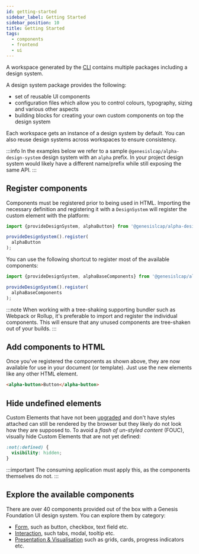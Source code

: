 ```yaml
---
id: getting-started
sidebar_label: Getting Started
sidebar_position: 10
title: Getting Started
tags:
  - components
  - frontend
  - ui
---
```


A workspace generated by the [CLI](/front-end-reference/cli/) contains multiple packages including a design system.

A design system package provides the following:

* set of reusable UI components
* configuration files which allow you to control colours, typography, sizing and various other aspects
* building blocks for creating your own custom components on top the design system

Each workspace gets an instance of a design system by default. You can also reuse design systems across workspaces to ensure consistency.

:::info
In the examples below we refer to a sample `@genesislcap/alpha-design-system` design system with an `alpha` prefix. In your project design system would likely have a different name/prefix while still exposing the same API.
:::

## Register components

Components must be registered prior to being used in HTML. Importing the necessary definition and registering it with a `DesignSystem` will register the custom element with the platform:

```ts
import {provideDesignSystem, alphaButton} from '@genesislcap/alpha-design-system';

provideDesignSystem().register(
  alphaButton
);
```

You can use the following shortcut to register most of the available components:


```ts
import {provideDesignSystem, alphaBaseComponents} from '@genesislcap/alpha-design-system';

provideDesignSystem().register(
  alphaBaseComponents
);
```

:::note
When working with a tree-shaking supporting bundler such as Webpack or Rollup, it's preferable to import and register the individual components. This will ensure that any unused components are tree-shaken out of your builds.
:::

## Add components to HTML

Once you've registered the components as shown above, they are now available for use in your document (or template). Just use the new elements like any other HTML element.

```html live
<alpha-button>Button</alpha-button>
```

## Hide undefined elements

Custom Elements that have not been [upgraded](https://developers.google.com/web/fundamentals/web-components/customelements#upgrades) and don't have styles attached can still be rendered by the browser but they likely do not look how they are supposed to. To avoid a *flash of un-styled content* (FOUC), visually hide Custom Elements that are not yet defined:

```css
:not(:defined) {
  visibility: hidden;
}
```

:::important
The consuming application must apply this, as the components themselves do not.
:::


## Explore the available components

There are over 40 components provided out of the box with a Genesis Foundation UI design system. You can explore them by category:

* [Form](/front-end-reference/components/form/button/), such as button, checkbox, text field etc.
* [Interaction](/front-end-reference/components/interaction/accordion/), such tabs, modal, tooltip etc.
* [Presentation & Visualisation](/front-end-reference/components/presentation/ag-grid/) such as grids, cards, progress indicators etc.